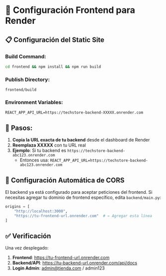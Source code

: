 # 🔗 Configuración Frontend para Render

## 📋 Configuración del Static Site

### Build Command:
```bash
cd frontend && npm install && npm run build
```

### Publish Directory:
```
frontend/build
```

### Environment Variables:
```
REACT_APP_API_URL=https://techstore-backend-XXXXX.onrender.com
```

## 🎯 Pasos:

1. **Copia la URL exacta de tu backend** desde el dashboard de Render
2. **Reemplaza XXXXX** con tu URL real
3. **Ejemplo**: Si tu backend es `https://techstore-backend-abc123.onrender.com`
   - Entonces usa: `REACT_APP_API_URL=https://techstore-backend-abc123.onrender.com`

## 🔄 Configuración Automática de CORS

El backend ya está configurado para aceptar peticiones del frontend.
Si necesitas agregar tu dominio de frontend específico, edita `backend/main.py`:

```python
origins = [
    "http://localhost:3000",
    "https://tu-frontend-url.onrender.com"  # ← Agregar esta línea
]
```

## ✅ Verificación

Una vez desplegado:
1. **Frontend**: https://tu-frontend-url.onrender.com
2. **Backend/API**: https://tu-backend-url.onrender.com/api/docs
3. **Login Admin**: admin@tienda.com / admin123
